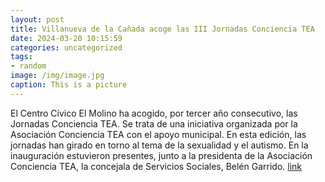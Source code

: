 ```yaml
---
layout: post
title: Villanueva de la Cañada acoge las III Jornadas Conciencia TEA
date: 2024-03-20 10:15:59
categories: uncategorized
tags:
- random
image: /img/image.jpg
caption: This is a picture
---
```

El Centro Cívico El Molino ha acogido, por tercer año consecutivo, las Jornadas Conciencia TEA. Se trata de una iniciativa organizada por la Asociación Conciencia TEA con el apoyo municipal. En esta edición, las jornadas han girado en torno al tema de la sexualidad y el autismo. En la inauguración estuvieron presentes, junto a la presidenta de la Asociación Conciencia TEA, la concejala de Servicios Sociales, Belén Garrido.  [link](https://www.ayto-villacanada.es/noticias/villanueva-de-la-canada-acoge-las-iii-jornadas-conciencia-tea/)
